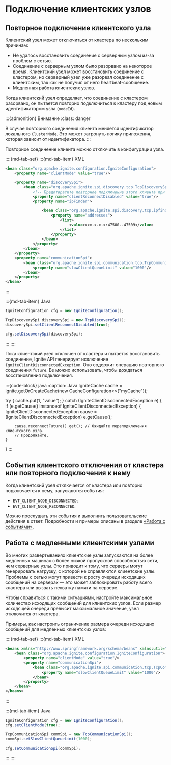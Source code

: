 # Подключение клиентских узлов

## Повторное подключение клиентского узла

Клиентский узел может отключиться от кластера по нескольким причинам:

- Не удалось восстановить соединение с серверным узлом из-за проблем с сетью.
- Соединение с серверным узлом было разорвано на некоторое время. Клиентский узел может восстановить соединение с кластером, но серверный узел уже разорвал соединение с клиентским, так как не получил от него heartbeat-сообщение.
- Медленная работа клиентских узлов.

Когда клиентский узел определяет, что соединение с кластером разорвано, он пытается повторно подключиться к кластеру под новым идентификатором узла (`nodeId`).

:::{admonition} Внимание
:class: danger

В случае повторного соединения клиента меняется идентификатор локального `ClusterNode`. Это может затронуть логику приложения, которая зависит от идентификатора.
:::

Повторное соединение клиента можно отключить в конфигурации узла.

::::{md-tab-set}
:::{md-tab-item} XML
```xml
<bean class="org.apache.ignite.configuration.IgniteConfiguration">
    <property name="clientMode" value="true"/>

    <property name="discoverySpi">
        <bean class="org.apache.ignite.spi.discovery.tcp.TcpDiscoverySpi">
            <!-- Предотвратите повторное подключение этого клиента при потере соединения. -->
            <property name="clientReconnectDisabled" value="true"/>
            <property name="ipFinder">

                <bean class="org.apache.ignite.spi.discovery.tcp.ipfinder.vm.TcpDiscoveryVmIpFinder">
                    <property name="addresses">
                        <list>
                            <value>xxx.x.x.x:47500..47509</value>
                        </list>
                    </property>
                </bean>
            </property>
        </bean>
    </property>
    <property name="communicationSpi">
        <bean class="org.apache.ignite.spi.communication.tcp.TcpCommunicationSpi">
            <property name="slowClientQueueLimit" value="1000"/>
        </bean>
    </property>
</bean>
```
:::

:::{md-tab-item} Java
```java
IgniteConfiguration cfg = new IgniteConfiguration();

TcpDiscoverySpi discoverySpi = new TcpDiscoverySpi();
discoverySpi.setClientReconnectDisabled(true);

cfg.setDiscoverySpi(discoverySpi);
```
:::
::::

Пока клиентский узел отключен от кластера и пытается восстановить соединение, Ignite API генерирует исключение `IgniteClientDisconnectedException`. Оно содержит операцию повторного соединения `future`. Ее можно использовать, чтобы дождаться восстановления подключения.

:::{code-block} java
:caption: Java
IgniteCache cache = ignite.getOrCreateCache(new CacheConfiguration<>("myCache"));

try {
    cache.put(1, "value");
} catch (IgniteClientDisconnectedException e) {
    if (e.getCause() instanceof IgniteClientDisconnectedException) {
        IgniteClientDisconnectedException cause = (IgniteClientDisconnectedException) e.getCause();

        cause.reconnectFuture().get(); // Ожидайте переподключения клиентского узла. 
        // Продолжайте.
    }
}
:::

## События клиентского отключения от кластера или повторного подключения к нему

Когда клиентский узел отключается от кластера или повторно подключается к нему, запускаются события:

- `EVT_CLIENT_NODE_DISCONNECTED`;
- `EVT_CLIENT_NODE_RECONNECTED`.

Можно прослушать эти события и выполнить пользовательские действия в ответ. Подробности и примеры описаны в разделе [«Работа с событиями»](working_with_events.md).

## Работа с медленными клиентскими узлами

Во многих развертываниях клиентские узлы запускаются на более медленных машинах с более низкой пропускной способностью сети, чем серверные узлы. Это приводит к тому, что серверы могут генерировать нагрузку, с которой не справляются клиентские узлы. Проблемы с сетью могут привести к росту очереди исходящих сообщений на серверах — это может заблокировать работу всего кластера или вызвать нехватку памяти на сервере.

Чтобы справиться с такими ситуациями, настройте максимальное количество исходящих сообщений для клиентских узлов. Если размер исходящей очереди превысит максимальное значение, узел отключится от кластера.

Примеры, как настроить ограничение размера очереди исходящих сообщений для медленных клиентских узлов:

::::{md-tab-set}
:::{md-tab-item} XML
```xml
<beans xmlns="http://www.springframework.org/schema/beans" xmlns:util="http://www.springframework.org/schema/util" xmlns:xsi="http://www.w3.org/2001/XMLSchema-instance" xsi:schemaLocation="         http://www.springframework.org/schema/beans         http://www.springframework.org/schema/beans/spring-beans.xsd         http://www.springframework.org/schema/util         http://www.springframework.org/schema/util/spring-util.xsd">
    <bean class="org.apache.ignite.configuration.IgniteConfiguration">
        <property name="clientMode" value="true"/>
        <property name="communicationSpi">
            <bean class="org.apache.ignite.spi.communication.tcp.TcpCommunicationSpi">
                <property name="slowClientQueueLimit" value="1000"/>
            </bean>
        </property>
    </bean>
</beans>
```
:::

:::{md-tab-item} Java
```java
IgniteConfiguration cfg = new IgniteConfiguration();
cfg.setClientMode(true);

TcpCommunicationSpi commSpi = new TcpCommunicationSpi();
commSpi.setSlowClientQueueLimit(1000);

cfg.setCommunicationSpi(commSpi);
```
:::
::::